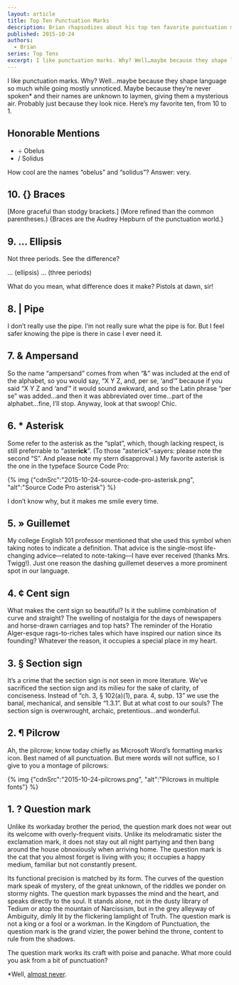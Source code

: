 ```yaml
---
layout: article
title: Top Ten Punctuation Marks
description: Brian rhapsodizes about his top ten favorite punctuation marks.
published: 2015-10-24
authors:
  - Brian
series: Top Tens
excerpt: I like punc­tu­a­tion marks. Why? Well…maybe be­cause they shape lan­guage so much while go­ing mostly un­no­ticed. Maybe be­cause they’re never spo­ken* and their names are un­known to lay­men, giv­ing them a mys­te­ri­ous air.
---
```

I like punctuation marks. Why? Well…maybe because they shape language so much while going mostly unnoticed. Maybe because they’re never spoken* and their names are unknown to laymen, giving them a mysterious air. Probably just because they look nice. Here’s my favorite ten, from 10 to 1. 

## Honorable Mentions
- ÷ Obelus
- / Solidus    

How cool are the names “obelus” and “solidus”? Answer: very.

## 10. {} Braces
[More graceful than stodgy brackets.] (More refined than the common parentheses.) {Braces are the Audrey Hepburn of the punctuation world.}

## 9. … Ellipsis
Not three periods. See the difference? 

<span class="giga">…</span> (ellipsis)
<span class="giga">...</span> (three periods)

What do you mean, what difference does it make? Pistols at dawn, sir!

## 8. | Pipe
I don’t really use the pipe. I’m not really sure what the pipe is for. But I feel safer knowing the pipe is there in case I ever need it.

## 7. & Ampersand
So the name “ampersand” comes from when “&” was included at the end of the alphabet, so you would say, “X Y Z, and, per se, ‘and’” because if you said “X Y Z and ‘and’” it would sound awkward, and so the Latin phrase “per se” was added…and then it was abbreviated over time…part of the alphabet…fine, I’ll stop. Anyway, look at that swoop! Chic.

## 6. * Asterisk
Some refer to the asterisk as the “splat”, which, though lacking respect, is still preferrable to “aster**ick**”. (To those “asterick”-sayers: please note the second “S”. And please note my stern disapproval.) My favorite asterisk is the one in the typeface Source Code Pro: 

{% img {"cdnSrc":"2015-10-24-source-code-pro-asterisk.png", "alt":"Source Code Pro asterisk"} %}

I don’t know why, but it makes me smile every time.

## 5. » Guillemet
My college English 101 professor mentioned that she used this symbol when taking notes to indicate a definition. That advice is the single-most life-changing advice—related to note-taking—I have ever received (thanks Mrs. Twigg!). Just one reason the dashing guillemet deserves a more prominent spot in our language.

## 4. ¢ Cent sign
What makes the cent sign so beautiful? Is it the sublime combination of curve and straight? The swelling of nostalgia for the days of newspapers and horse-drawn carriages and top hats? The reminder of the Horatio Alger-esque rags-to-riches tales which have inspired our nation since its founding? Whatever the reason, it occupies a special place in my heart.

## 3. § Section sign
It’s a crime that the section sign is not seen in more literature. We’ve sacrificed the section sign and its milieu for the sake of clarity, of conciseness. Instead of “ch. 3, § 102(a)(1), para. 4, subp. 13” we use the banal, mechanical, and sensible “1.3.1”. But at what cost to our souls? The section sign is overwrought, archaic, pretentious…and wonderful.

## 2. ¶ Pilcrow
Ah, the pilcrow; know today chiefly as Microsoft Word’s formatting marks icon. Best named of all punctuation. But mere words will not suffice, so I give to you a montage of pilcrows:

{% img {"cdnSrc":"2015-10-24-pilcrows.png", "alt":"Pilcrows in multiple fonts"} %}

## 1. ? Question mark
Unlike its workaday brother the period, the question mark does not wear out its welcome with overly-frequent visits. Unlike its melodramatic sister the exclamation mark, it does not stay out all night partying and then bang around the house obnoxiously when arriving home. The question mark is the cat that you almost forget is living with you; it occupies a happy medium, familiar but not constantly present.

Its functional precision is matched by its form. The curves of the question mark speak of mystery, of the great unknown, of the riddles we ponder on stormy nights. The question mark bypasses the mind and the heart, and speaks directly to the soul. It stands alone, not in the dusty library of Tedium or atop the mountain of Narcissism, but in the grey alleyway of Ambiguity, dimly lit by the flickering lamplight of Truth. The question mark is not a king or a fool or a workman. In the Kingdom of Punctuation, the question mark is the grand vizier, the power behind the throne, content to rule from the shadows.

The question mark works its craft with poise and panache. What more could you ask from a bit of punctuation?

*Well, [almost never](http://www.youtube.com/results?search_query=victor+borge+phonetic+punctuation).